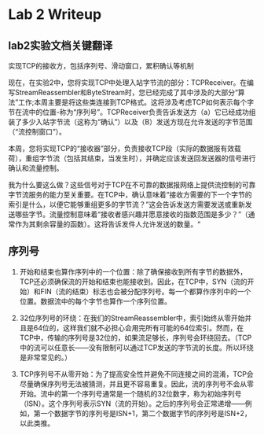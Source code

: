 Lab 2 Writeup
=============

## lab2实验文档关键翻译

实现TCP的接收方，包括序列号、滑动窗口，累积确认等机制

现在，在实验2中，您将实现TCP中处理入站字节流的部分：TCPReceiver。在编写StreamReassembler和ByteStream时，您已经完成了其中涉及的大部分“算法”工作;本周主要是将这些类连接到TCP格式。这将涉及考虑TCP如何表示每个字节在流中的位置-称为“序列号”。TCPReceiver负责告诉发送方（a）它已经成功组装了多少入站字节流（这称为“确认”）以及（B）发送方现在允许发送的字节范围（“流控制窗口”）。

本周，您将实现TCP的“接收器”部分，负责接收TCP段（实际的数据报有效载荷），重组字节流（包括其结束，当发生时），并确定应该发送回发送器的信号进行确认和流量控制。

我为什么要这么做？这些信号对于TCP在不可靠的数据报网络上提供流控制的可靠字节流服务的能力至关重要。在TCP中，确认意味着“接收方需要的下一个字节的索引是什么，以便它能够重组更多的字节流？”这会告诉发送方需要发送或重新发送哪些字节。流量控制意味着“接收者感兴趣并愿意接收的指数范围是多少？”（通常作为其剩余容量的函数）。这将告诉发件人允许发送的数量。“

## 序列号
1. 开始和结束也算作序列中的一个位置：除了确保接收到所有字节的数据外，TCP还必须确保流的开始和结束也能接收到。因此，在TCP中，SYN（流的开始）和FIN（流的结束）标志也会被分配序列号。每一个都算作序列中的一个位置。数据流中的每个字节也算作一个序列位置。

2. 32位序列号的环绕：在我们的StreamReassembler中，索引始终从零开始并且是64位的，这样我们就不必担心会用完所有可能的64位索引。然而，在TCP中，传输的序列号是32位的，如果流足够长，序列号会环绕回去。（TCP中的流可以任意长——没有限制可以通过TCP发送的字节流的长度。所以环绕是非常常见的。）

3. TCP序列号不从零开始：为了提高安全性并避免不同连接之间的混淆，TCP会尽量确保序列号无法被猜测，并且更不容易重复。因此，流的序列号不会从零开始。流中的第一个序列号通常是一个随机的32位数字，称为初始序列号（ISN）。这个序列号表示SYN（流的开始）。之后的序列号会正常递增——例如，第一个数据字节的序列号是ISN+1，第二个数据字节的序列号是ISN+2，以此类推。

